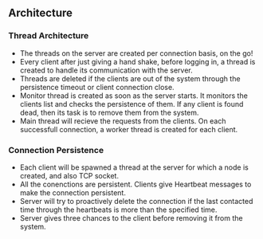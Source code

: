 ## Architecture 
### Thread Architecture
* The threads on the server are created per connection basis, on the go!
* Every client after just giving a hand shake, before logging in, a thread is created to handle its communication with the server.
* Threads are deleted if the clients are out of the system through the persistence timeout or client connection close.
* Monitor thread is created as soon as the server starts. It monitors the clients list and checks the persistence of them. If any client is found dead, then its task is to remove them from the system.
* Main thread will recieve the requests from the clients. On each successfull connection, a worker thread is created for each client.
### Connection Persistence
* Each client will be spawned a thread at the server for which a node is created, and also TCP socket.
* All the conenctions are persistent. Clients give Heartbeat messages to make the connection persistent.
* Server will try to proactively delete the connection if the last contacted time through the heartbeats is more than the specified time.
* Server gives three chances to the client before removing it from the system.
